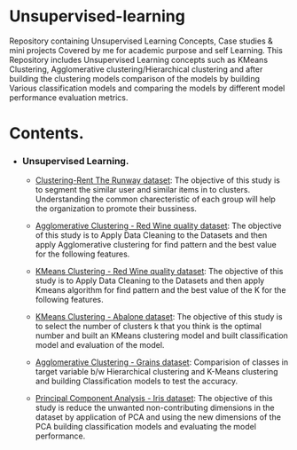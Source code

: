 # Unsupervised-learning
Repository containing Unsupervised Learning Concepts, Case studies & mini projects Covered by me for academic purpose and self Learning. This Repository includes Unsupervised Learning concepts such as KMeans Clustering, Agglomerative clustering/Hierarchical clustering and after building the clustering models comparison of the models by building Various classification models and comparing the models by different model performance evaluation metrics.
# Contents.

   - ### Unsupervised Learning.
  
        - [Clustering-Rent The Runway dataset](https://github.com/VikasHM66/Unsupervised-learning/blob/main/Case%20study%20-%20Clustering%20-%20Rent%20The%20Runway..ipynb): The objective of this study is to segment the similar user and similar items in to clusters. Understanding the common charecteristic of each group will help the organization to promote their bussiness.
        
        - [Agglomerative Clustering - Red Wine quality dataset](https://github.com/VikasHM66/Unsupervised-learning/blob/main/Case%20study%2C%20Agglomerative%20Clustering.ipynb): The objective of this study is to Apply Data Cleaning to the Datasets and then apply Agglomerative clustering for find pattern and the best value for the following features.
        
        - [KMeans Clustering - Red Wine quality dataset](https://github.com/VikasHM66/Unsupervised-learning/blob/main/Case-study%2C%20K-Means%20Clustering..ipynb): The objective of this study is to Apply Data Cleaning to the Datasets and then apply Kmeans algorithm for find pattern and the best value of the K for the following features.
        
        - [KMeans Clustering - Abalone dataset](https://github.com/VikasHM66/Unsupervised-learning/blob/main/K-means%20Clustering.ipynb): The objective of this study is to select the number of clusters k that you think is the optimal number and built an KMeans clustering model and built classification model and evaluation of the model.

        - [Agglomerative Clustering - Grains dataset](https://github.com/VikasHM66/Unsupervised-learning/blob/main/Agglomerative%2CHierarchical%20Clustering.ipynb): Comparision of classes in target variable b/w Hierarchical clustering and K-Means clustering and building Classification models to test the accuracy.
 
        - [Principal Component Analysis - Iris dataset](https://github.com/VikasHM66/Unsupervised-learning/blob/main/Principal%20Component%20Analysis%20-%20PCA.ipynb): The objective of this study is reduce the unwanted non-contributing dimensions in the dataset by application of PCA and using the new dimensions of the PCA building classification models and evaluating the model performance.

